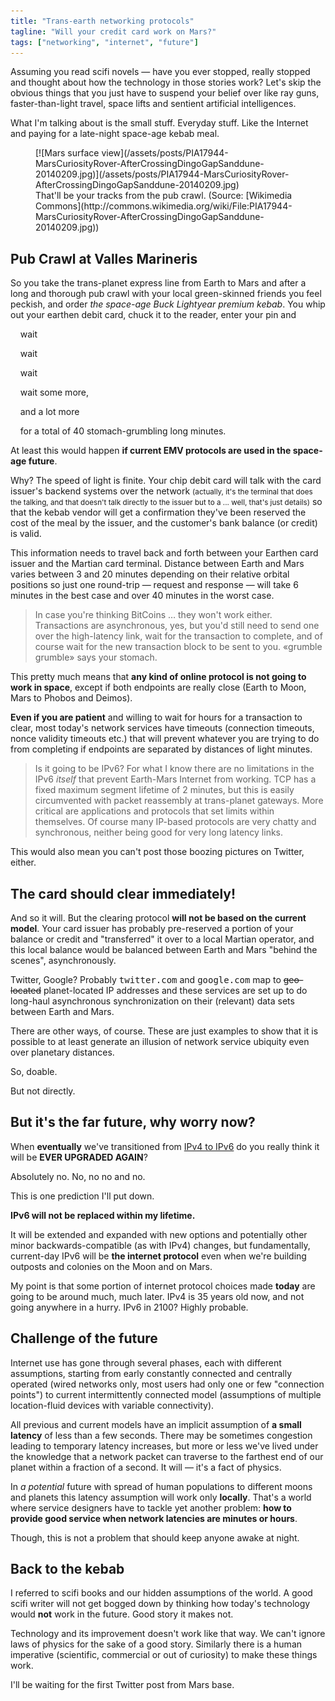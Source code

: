 ```yaml
---
title: "Trans-earth networking protocols"
tagline: "Will your credit card work on Mars?"
tags: ["networking", "internet", "future"]
---
```


Assuming you read scifi novels — have you ever stopped, really stopped
and thought about how the technology in those stories work? Let's skip
the obvious things that you just have to suspend your belief over like
ray guns, faster-than-light travel, space lifts and sentient artificial
intelligences.

What I'm talking about is the small stuff. Everyday stuff. Like the
Internet and paying for a late-night space-age kebab meal.

<figure>
[![Mars surface view](/assets/posts/PIA17944-MarsCuriosityRover-AfterCrossingDingoGapSanddune-20140209.jpg)](/assets/posts/PIA17944-MarsCuriosityRover-AfterCrossingDingoGapSanddune-20140209.jpg)

<figcaption>That'll be your tracks from the pub crawl. (Source:
[Wikimedia Commons](http://commons.wikimedia.org/wiki/File:PIA17944-MarsCuriosityRover-AfterCrossingDingoGapSanddune-20140209.jpg))
</figcaption>

</figure>

## Pub Crawl at Valles Marineris

So you take the trans-planet express line from Earth to Mars and after
a long and thorough pub crawl with your local green-skinned friends
you feel peckish, and order *the space-age Buck Lightyear premium
kebab*. You whip out your earthen debit card, chuck it to the reader,
enter your pin and

    wait

    wait

    wait

    wait some more,

    and a lot more

    for a total of 40 stomach-grumbling long minutes.

At least this would happen **if current EMV protocols are used in the
space-age future**.

Why? The speed of light is finite. Your chip debit card will talk with
the card issuer's backend systems over the network <small>(actually,
it's the terminal that does the talking, and that doesn't talk
directly to the issuer but to a ... well, that's just details)</small>
so that the kebab vendor will get a confirmation they've been reserved
the cost of the meal by the issuer, and the customer's bank balance
(or credit) is valid.

This information needs to travel back and forth between your Earthen
card issuer and the Martian card terminal. Distance between Earth and
Mars varies between 3 and 20 minutes depending on their relative
orbital positions so just one round-trip — request and response — will
take 6 minutes in the best case and over 40 minutes in the worst case.

> In case you're thinking BitCoins … they won't work
> either. Transactions are asynchronous, yes, but you'd still need to
> send one over the high-latency link, wait for the transaction to
> complete, and of course wait for the new transaction block to be
> sent to you. «grumble grumble» says your stomach.

This pretty much means that **any kind of online protocol is not going
to work in space**, except if both endpoints are really close (Earth
to Moon, Mars to Phobos and Deimos).

**Even if you are patient** and willing to wait for hours for a
transaction to clear, most today's network services have timeouts
(connection timeouts, nonce validity timeouts etc.) that will prevent
whatever you are trying to do from completing if endpoints are
separated by distances of light minutes.

> Is it going to be IPv6? For what I know there are no limitations in
> the IPv6 *itself* that prevent Earth-Mars Internet from working. TCP
> has a fixed maximum segment lifetime of 2 minutes, but this is
> easily circumvented with packet reassembly at trans-planet
> gateways. More critical are applications and protocols that set
> limits within themselves. Of course many IP-based protocols are very
> chatty and synchronous, neither being good for very long latency
> links.

This would also mean you can't post those boozing pictures on Twitter,
either.

## The card should clear immediately!

And so it will. But the clearing protocol **will not be based on the
current model**. Your card issuer has probably pre-reserved a portion
of your balance or credit and "transferred" it over to a local Martian
operator, and this local balance would be balanced between Earth and
Mars "behind the scenes", asynchronously.

Twitter, Google? Probably <tt>twitter.com</tt> and <tt>google.com</tt>
map to <strike>geo-located</strike> planet-located IP addresses and
these services are set up to do long-haul asynchronous synchronization
on their (relevant) data sets between Earth and Mars.

There are other ways, of course. These are just examples to show that
it is possible to at least generate an illusion of network service
ubiquity even over planetary distances.

So, doable.

But not directly.

## But it's the far future, why worry now?

When **eventually** we've transitioned from
[IPv4 to IPv6](http://en.wikipedia.org/wiki/IPv6_deployment) do you
really think it will be **EVER UPGRADED AGAIN**?

Absolutely no. No, no no and no.

This is one prediction I'll put down.

**IPv6 will not be replaced within my lifetime.**

It will be extended and expanded with new options and potentially
other minor backwards-compatible (as with IPv4) changes, but
fundamentally, current-day IPv6 will be **the internet protocol** even
when we're building outposts and colonies on the Moon and on Mars.

My point is that some portion of internet protocol choices made
**today** are going to be around much, much later. IPv4 is 35 years
old now, and not going anywhere in a hurry. IPv6 in 2100? Highly
probable.

## Challenge of the future

Internet use has gone through several phases, each with different
assumptions, starting from early constantly connected and centrally
operated (wired networks only, most users had only one or few
"connection points") to current intermittently connected model
(assumptions of multiple location-fluid devices with variable
connectivity).

All previous and current models have an implicit assumption of **a
small latency** of less than a few seconds. There may be sometimes
congestion leading to temporary latency increases, but more or less
we've lived under the knowledge that a network packet can traverse to
the farthest end of our planet within a fraction of a second. It will
— it's a fact of physics.

In *a potential* future with spread of human populations to different
moons and planets this latency assumption will work only
**locally**. That's a world where service designers have to tackle yet
another problem: **how to provide good service when network latencies
are minutes or hours**.

Though, this is not a problem that should keep anyone awake at night.

## Back to the kebab

I referred to scifi books and our hidden assumptions of the world. A
good scifi writer will not get bogged down by thinking how today's
technology would **not** work in the future. Good story it makes not.

Technology and its improvement doesn't work like that way. We can't
ignore laws of physics for the sake of a good story. Similarly there
is a human imperative (scientific, commercial or out of curiosity) to
make these things work.

I'll be waiting for the first Twitter post from Mars base.
